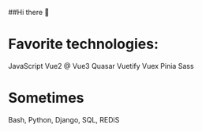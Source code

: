 ##Hi there 👋

# Favorite technologies:
JavaScript
Vue2 @ Vue3
Quasar
Vuetify
Vuex
Pinia
Sass

# Sometimes
Bash, Python, Django, SQL, REDiS
<!--
**KarolZawisza555/KarolZawisza555** is a ✨ _special_ ✨ repository because its `README.md` (this file) appears on your GitHub profile.

Here are some ideas to get you started:

- 🔭 
- 🌱 I’m currently learning ...
- 👯 I’m looking to collaborate on ...
- 🤔 I’m looking for help with ...
- 💬 Ask me about ...
- 📫 How to reach me: ...
- 😄 Pronouns: ...
- ⚡ Fun fact: ...
-->
